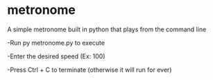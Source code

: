 # metronome

A simple metronome built in python that plays from the command line

-Run py metronome.py to execute

-Enter the desired speed (Ex: 100)

-Press Ctrl + C to terminate (otherwise it will run for ever)
